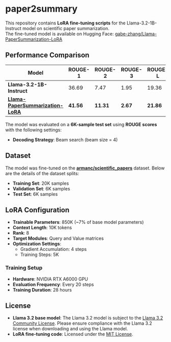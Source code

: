 # paper2summary
This repository contains **LoRA fine-tuning scripts** for the Llama-3.2-1B-Instruct model on scientific paper summarization.  
The fine-tuned model is available on Hugging Face: [gabe-zhang/Llama-PaperSummarization-LoRA](https://huggingface.co/gabe-zhang/Llama-PaperSummarization-LoRA)


## **Performance Comparison**
| Model                     | ROUGE-1 | ROUGE-2 | ROUGE-3 | ROUGE-L |
|---------------------------|----------|----------|----------|----------|
| **Llama-3.2-1B-Instruct** | 36.69    | 7.47     | 1.95     | 19.36    |
| [**Llama-PaperSummarization-LoRA**](https://huggingface.co/gabe-zhang/Llama-PaperSummarization-LoRA) | **41.56** | **11.31** | **2.67** | **21.86** |


The model was evaluated on a **6K-sample test set** using **ROUGE scores** with the following settings:
- **Decoding Strategy**: Beam search (beam size = 4)

## **Dataset**
The model was fine-tuned on the [**armanc/scientific_papers**](https://huggingface.co/datasets/armanc/scientific_papers) dataset. Below are the details of the dataset splits:
- **Training Set**: 20K samples
- **Validation Set**: 6K samples
- **Test Set**: 6K samples


## **LoRA Configuration**
- **Trainable Parameters**: 850K (~7% of base model parameters)
- **Context Length**: 10K tokens
- **Rank**: 8
- **Target Modules**: Query and Value matrices
- **Optimization Settings**:  
  - Gradient Accumulation: 4 steps  
  - Training Steps: 5K 

### **Training Setup**
- **Hardware**: NVIDIA RTX A6000 GPU
- **Evaluation Frequency**: Every 20 steps  
- **Training Duration**: 28 hours


## License 
- **Llama 3.2 base model**: The Llama 3.2 model is subject to the [Llama 3.2 Community License](https://www.llama.com/llama-downloads). Please ensure compliance with the Llama 3.2 license when downloading and using the Llama model.
- **LoRA fine-tuning code**: Licensed under the [MIT License](./LICENSE).